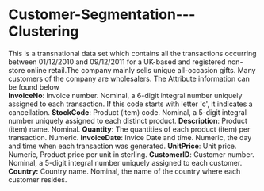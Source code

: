 # Customer-Segmentation---Clustering
This is a transnational data set which contains all the transactions occurring between 01/12/2010 and 09/12/2011 for a UK-based and registered non-store online retail.The company mainly sells unique all-occasion gifts. Many customers of the company are wholesalers.
The Attribute information can be found below <br>
**InvoiceNo**: Invoice number. Nominal, a 6-digit integral number uniquely assigned to each transaction. If this code starts with letter 'c', it indicates a cancellation.
**StockCode**: Product (item) code. Nominal, a 5-digit integral number uniquely assigned to each distinct product.
**Description**: Product (item) name. Nominal.
**Quantity**: The quantities of each product (item) per transaction. Numeric.
**InvoiceDate**: Invice Date and time. Numeric, the day and time when each transaction was generated.
**UnitPrice**: Unit price. Numeric, Product price per unit in sterling.
**CustomerID**: Customer number. Nominal, a 5-digit integral number uniquely assigned to each customer.
**Country:** Country name. Nominal, the name of the country where each customer resides.
